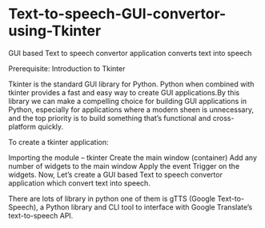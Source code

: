# Text-to-speech-GUI-convertor-using-Tkinter
GUI based Text to speech convertor application  converts text into speech

Prerequisite: Introduction to Tkinter

Tkinter is the standard GUI library for Python. Python when combined with tkinter provides a fast and easy way to create GUI applications.By this library we can make a compelling choice for building GUI applications in Python, especially for applications where a modern sheen is unnecessary, and the top priority is to build something that’s functional and cross-platform quickly.

To create a tkinter application:

Importing the module – tkinter
Create the main window (container)
Add any number of widgets to the main window
Apply the event Trigger on the widgets.
Now, Let’s create a GUI based Text to speech convertor application which convert text into speech.

There are lots of library in python one of them is gTTS (Google Text-to-Speech), a Python library and CLI tool to interface with Google Translate’s text-to-speech API.  

